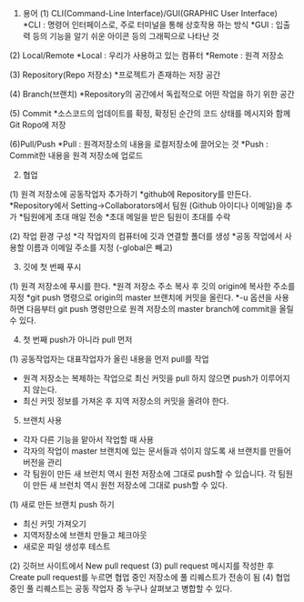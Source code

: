 1. 용어
(1) CLI(Command-Line Interface)/GUI(GRAPHIC User Interface)
*CLI : 명령어 인터페이스로, 주로 터미널을 통해 상호작용 하는 방식
*GUI : 입출력 등의 기능을 알기 쉬운 아이콘 등의 그래픽으로 나타난 것

(2) Local/Remote
*Local : 우리가 사용하고 있는 컴퓨터
*Remote : 원격 저장소

(3) Repository(Repo 저장소)
*프로젝트가 존재하는 저장 공간

(4) Branch(브랜치)
*Repository의 공간에서 독립적으로 어떤 작업을 하기 위한 공간

(5) Commit
*소스코드의 업데이트를 확정, 확정된 순간의 코드 상태를 메시지와 함께 Git Ropo에 저장

(6)Pull/Push
*Pull : 원격저장소의 내용을 로컬저장소에 끌어오는 것
*Push : Commit한 내용을 원격 저장소에 업로드

2. 협업

(1) 원격 저장소에 공동작업자 추가하기
*github에 Repository를 만든다.
*Repository에서 Setting->Collaborators에서 팀원 (Github 아이디나 이메일)을 추가 
*팀원에게 초대 매일 전송
*초대 메일을 받은 팀원이 초대를 수락

(2) 작업 환경 구성
*각 작업자의 컴퓨터에 깃과 연결할 폴더를 생성
*공동 작업에서 사용할 이름과 이메일 주소를 지정
 (-global은 빼고)

3. 깃에 첫 번째 푸시

(1) 원격 저장소에 푸시를 한다.
*원격 저장소 주소 복사 후 깃의 origin에 복사한 주소를 지정
*git push 명령으로 origin의 master 브랜치에 커밋을 올린다.
*-u 옵션을 사용하면 다음부터 git push 명령만으로 원격 저장소의 master branch에 commit을 올릴 수 있다.

4. 첫 번째 push가 아니라 pull 먼저

(1) 공동작업자는 대표작업자가 올린 내용을 먼저 pull를 작업
* 원격 저장소는 복제하는 작업으로 최신 커밋을 pull 하지 않으면 push가 이루어지지 않는다.
* 최신 커밋 정보를 가져온 후 지역 저장소의 커밋을 올려야 한다.

5. 브랜치 사용

* 각자 다른 기능을 맡아서 작업할 때 사용
* 각자의 작업이 master 브랜치에 있는 문서들과 섞이지 않도록 새 브랜치를 만들어 버전을 관리
* 각 팀원이 만든 새 브런치 역시 원천 저장소에 그대로 push할 수 있습니다. 각 팀원이 만든 새 브런치 역시 원천 저장소에 그대로 push할 수 있다.

(1) 새로 만든 브랜치 push 하기

* 최신 커밋 가져오기
* 지역저장소에 브랜치 만들고 체크아웃
* 새로운 파일 생성후 테스트

(2) 깃허브 사이트에서 New pull request
(3) pull request 메시지를 작성한 후 Create pull request를 누르면 협업 중인 저장소에 풀 리퀘스트가 전송이 됨
(4) 협업 중인 풀 리퀘스트는 공동 작업자 중 누구나 살펴보고 병합할 수 있다.
